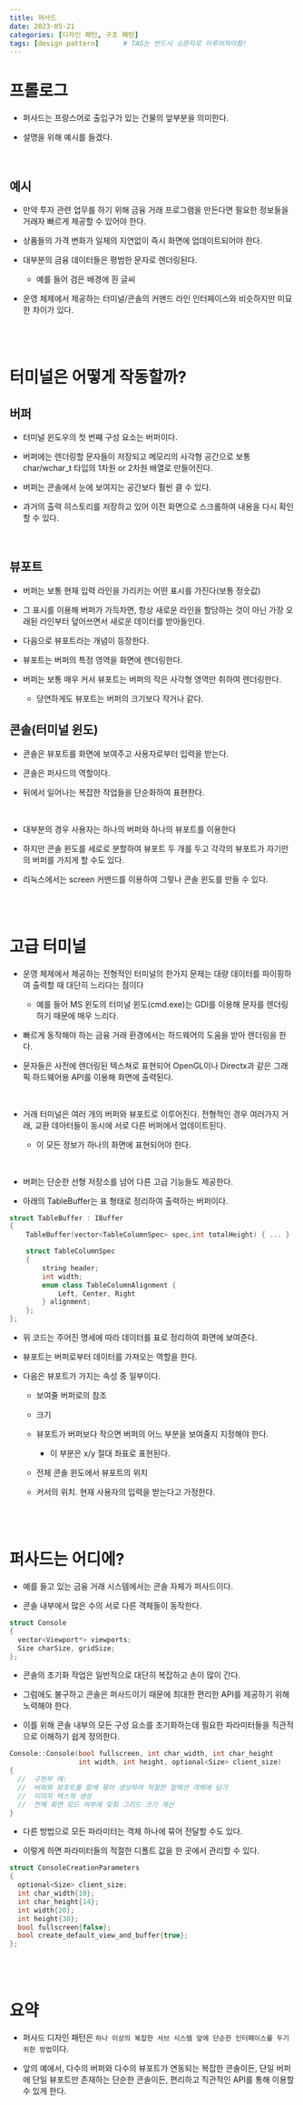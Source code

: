 ```yaml
---
title: 퍼사드
date: 2023-05-21
categories: [디자인 패턴, 구조 패턴]
tags: [design pattern]		# TAG는 반드시 소문자로 이루어져야함!
---
```


프롤로그
==============

* 퍼사드는 프랑스어로 출입구가 있는 건물의 앞부분을 의미한다.

* 설명을 위해 예시를 들겠다.

<br>

예시
------------

* 만약 투자 관련 업무를 하기 위해 금융 거래 프로그램을 만든다면 필요한 정보들을 거래자 빠르게 제공할 수 있어야 한다.

* 상품들의 가격 변화가 일체의 지연없이 즉시 화면에 업데이트되어야 한다.

* 대부분의 금융 데이터들은 평범한 문자로 렌더링된다.
  * 예를 들어 검은 배경에 흰 글씨

* 운영 체제에서 제공하는 터미널/콘솔의 커맨드 라인 인터페이스와 비슷하지만 미묘한 차이가 있다.

<br><br>

터미널은 어떻게 작동할까?
===============

버퍼
---------

* 터미널 윈도우의 첫 번째 구성 요소는 버퍼이다.

* 버퍼에는 렌더링할 문자들이 저장되고 메모리의 사각형 공간으로 보통 char/wchar_t 타입의 1차원 or 2차원 배열로 만들어진다.

* 버퍼는 콘솔에서 눈에 보여지는 공간보다 훨씬 클 수 있다.

* 과거의 출력 히스토리를 저장하고 있어 이전 화면으로 스크롤하여 내용을 다시 확인할 수 있다.

<br>

뷰포트
------

* 버퍼는 보통 현재 입력 라인을 가리키는 어떤 표시를 가진다(보통 정숫값)

* 그 표시를 이용해 버퍼가 가득차면, 항상 새로운 라인을 할당하는 것이 아닌 가장 오래된 라인부터 덮어쓰면서 새로운 데이터를 받아들인다.

* 다음으로 뷰포트라는 개념이 등장한다.

* 뷰포트는 버퍼의 특정 영역을 화면에 렌더링한다.

* 버퍼는 보통 매우 커서 뷰포트는 버퍼의 작은 사각형 영역만 취하여 렌더링한다.

  * 당연하게도 뷰포트는 버퍼의 크기보다 작거나 같다.


콘솔(터미널 윈도)
-------------------

* 콘솔은 뷰포트를 화면에 보여주고 사용자로부터 입력을 받는다.

* 콘솔은 퍼사드의 역할이다.

* 뒤에서 일어나는 복잡한 작업들을 단순화하여 표현한다.

<br>

* 대부분의 경우 사용자는 하나의 버퍼와 하나의 뷰포트를 이용한다

* 하지만 콘솔 윈도를 세로로 분할하여 뷰포트 두 개를 두고 각각의 뷰포트가 자기만의 버퍼를 가지게 할 수도 있다.

* 리눅스에서는 screen 커맨드를 이용하여 그렇나 콘솔 윈도를 만들 수 있다.

<br><br>

고급 터미널
==============

* 운영 체제에서 제공하는 전형적인 터미널의 한가지 문제는 대량 데이터를 파이핑하여 출력할 때 대단히 느리다는 점이다

  * 예를 들어 MS 윈도의 터미널 윈도(cmd.exe)는 GDI를 이용해 문자를 렌더링하기 때문에 매우 느리다.

* 빠르게 동작해야 하는 금융 거래 환경에서는 하드웨어의 도움을 받아 렌더링을 한다.

* 문자들은 사전에 렌더링된 텍스쳐로 표현되어 OpenGL이나 Directx과 같은 그래픽 하드웨어용 API를 이용해 화면에 출력된다.

<br>

* 거래 터미널은 여러 개의 버퍼와 뷰포트로 이루어진다. 전형적인 경우 여러가지 거래, 교환 데아터들이 동시에 서로 다른 버퍼에서 업데이트된다.

  * 이 모든 정보가 하나의 화면에 표현되어야 한다.

<br>

* 버퍼는 단순한 선형 저장소를 넘어 다른 고급 기능들도 제공한다.

* 아래의 TableBuffer는 표 형태로 정리하여 출력하는 버퍼이다.

```c++
struct TableBuffer : IBuffer
{
    TableBuffer(vector<TableColumnSpec> spec,int totalHeight) { ... }

    struct TableColumnSpec
    {
        string header;
        int width;
        enum class TableColumnAlignment {
            Left, Center, Right
        } alignment;
    };
};
```

* 위 코드는 주어진 명세에 따라 데이터를 표로 정리하여 화면에 보여준다.

* 뷰포트는 버퍼로부터 데이터를 가져오는 역할을 한다.

* 다음은 뷰포트가 가지는 속성 중 일부이다.

    * 보여줄 버퍼로의 참조

    * 크기

    * 뷰포트가 버퍼보다 작으면 버퍼의 어느 부분을 보여줄지 지정해야 한다.
      * 이 부분은 x/y 절대 좌표로 표현된다.

    * 전체 콘솔 윈도에서 뷰포트의 위치

    * 커서의 위치. 현재 사용자의 입력을 받는다고 가정한다.

<br><br>

퍼사드는 어디에?
==============

* 예를 들고 있는 금융 거래 시스템에서는 콘솔 자체가 퍼사드이다.

* 콘솔 내부에서 많은 수의 서로 다른 객체들이 동작한다.

```c++
struct Console
{
  vector<Viewport*> viewports;
  Size charSize, gridSize;
};
```

* 콘솔의 초기화 작업은 일반적으로 대단히 복잡하고 손이 많이 간다.

* 그럼에도 불구하고 콘솔은 퍼사드이기 때문에 최대한 편리한 API를 제공하기 위해 노력해야 한다.

* 이를 위해 콘솔 내부의 모든 구성 요소를 초기화하는데 필요한 파라미터들을 직관적으로 이해하기 쉽게 정의한다.

```c++
Console::Console(bool fullscreen, int char_width, int char_height
                 int width, int height, optional<Size> client_size)
{
  //  구현부 예:
  //  버퍼와 뷰포트를 함께 묶어 생성하여 적절한 컬렉션 객체에 담기
  //  이미지 텍스쳐 생성
  //  전체 화면 모드 여부에 맞춰 그리드 크기 계산
}
```

* 다른 방법으로 모든 파라미터는 객체 하나에 묶어 전달할 수도 있다.

* 이렇게 하면 파라미터들의 적절한 디폴트 값을 한 곳에서 관리할 수 있다.

```c++
struct ConsoleCreationParameters
{
  optional<Size> client_size;
  int char_width{10};
  int char_height{14};
  int width{20};
  int height{30};
  bool fullscreen{false};
  bool create_default_view_and_buffer{true};
};
```

<br><br>

요약
================

* 퍼사드 디자인 패턴은 `하나 이상의 복잡한 서브 시스템 앞에 단순한 인터페이스를 두기 위한 방법`이다.

* 앞의 예에서, 다수의 버퍼와 다수의 뷰포트가 연동되는 복잡한 콘솔이든, 단일 버퍼에 단일 뷰포트만 존재하는 단순한 콘솔이든, 편리하고 직관적인 API를 통해 이용할 수 있게 한다.